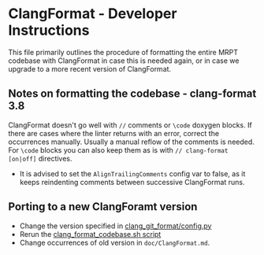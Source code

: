 # ClangFormat - Developer Instructions

This file primarily outlines the procedure of formatting the entire MRPT
codebase with ClangFormat in case this is needed again, or in case we upgrade to
a more recent version of ClangFormat.

## Notes on formatting the codebase - clang-format 3.8

ClangFormat doesn't go well with `//` comments or `\code` doxygen blocks. If
there are cases where the linter returns with an error, correct the occurrences
manually. Usually a manual reflow of the comments is needed. For `\code` blocks
you can also keep them as is with `// clang-format [on|off]` directives.

- It is advised to set the `AlignTrailingComments` config var to false, as it
keeps reindenting comments between successive ClangFormat runs.


## Porting to a new ClangForamt version

- Change the version specified in
    [clang_git_format/config.py](https://github.com/MRPT/mrpt/blob/master/scripts/clang_git_format/clang_git_format/config.py)
- Rerun the [clang_format_codebase.sh script](https://github.com/MRPT/mrpt/blob/master/scripts/clang_format_codebase.sh)
- Change occurrences of old version in `doc/ClangFormat.md`.


